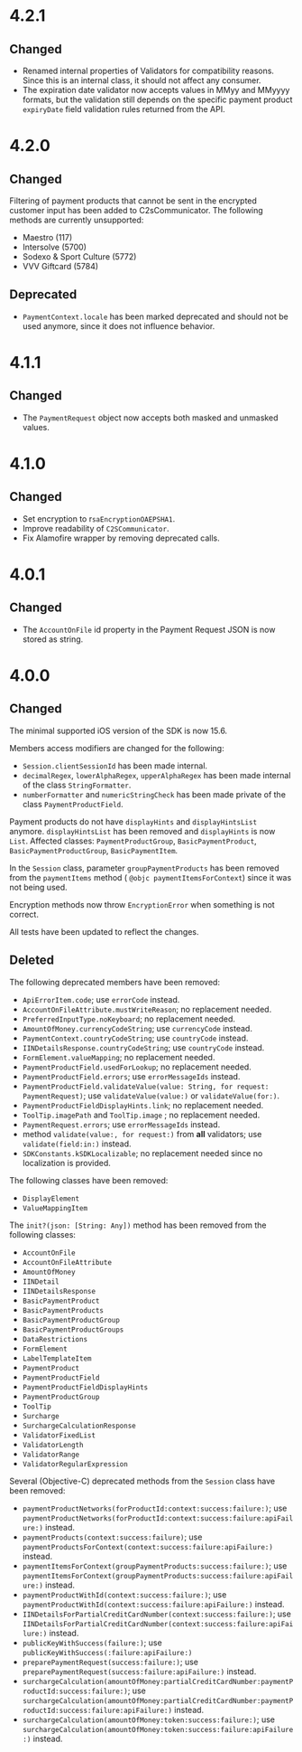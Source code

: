# 4.2.1

## Changed

* Renamed internal properties of Validators for compatibility reasons. Since this is an internal class, it should not
  affect any consumer.
* The expiration date validator now accepts values in MMyy and MMyyyy formats, but the validation still depends on the 
  specific payment product `expiryDate` field validation rules returned from the API.

# 4.2.0

## Changed

Filtering of payment products that cannot be sent in the encrypted customer input has been added to C2sCommunicator. The
following methods are currently unsupported:

* Maestro (117)
* Intersolve (5700)
* Sodexo & Sport Culture (5772)
* VVV Giftcard (5784)

## Deprecated

* `PaymentContext.locale` has been marked deprecated and should not be used anymore, since it does not influence
  behavior.

# 4.1.1

## Changed

* The `PaymentRequest` object now accepts both masked and unmasked values.

# 4.1.0

## Changed

* Set encryption to r`saEncryptionOAEPSHA1`.
* Improve readability of `C2SCommunicator`.
* Fix Alamofire wrapper by removing deprecated calls.

# 4.0.1

## Changed

* The `AccountOnFile` id property in the Payment Request JSON is now stored as string.

# 4.0.0

## Changed

The minimal supported iOS version of the SDK is now 15.6.

Members access modifiers are changed for the following:

* `Session.clientSessionId` has been made internal.
* `decimalRegex`, `lowerAlphaRegex`, `upperAlphaRegex` has been made internal of the class `StringFormatter`.
* `numberFormatter` and `numericStringCheck` has been made private of the class `PaymentProductField`.

Payment products do not have `displayHints` and `displayHintsList` anymore. `displayHintsList` has been removed and
`displayHints` is now `List`. Affected classes: `PaymentProductGroup`, `BasicPaymentProduct`,
`BasicPaymentProductGroup`, `BasicPaymentItem`.

In the `Session` class, parameter `groupPaymentProducts` has been removed from the `paymentItems` method (
`@objc paymentItemsForContext`) since it was not being used.

Encryption methods now throw `EncryptionError` when something is not correct.

All tests have been updated to reflect the changes.

## Deleted

The following deprecated members have been removed:

* `ApiErrorItem.code`; use `errorCode` instead.
* `AccountOnFileAttribute.mustWriteReason`; no replacement needed.
* `PreferredInputType.noKeyboard`; no replacement needed.
* `AmountOfMoney.currencyCodeString`; use `currencyCode` instead.
* `PaymentContext.countryCodeString`; use `countryCode` instead.
* `IINDetailsResponse.countryCodeString`; use `countryCode` instead.
* `FormElement.valueMapping`; no replacement needed.
* `PaymentProductField.usedForLookup`; no replacement needed.
* `PaymentProductField.errors`; use `errorMessageIds` instead.
* `PaymentProductField.validateValue(value: String, for request: PaymentRequest)`; use `validateValue(value:)` or
  `validateValue(for:)`.
* `PaymentProductFieldDisplayHints.link`; no replacement needed.
* `ToolTip.imagePath` and `ToolTip.image` ; no replacement needed.
* `PaymentRequest.errors`; use `errorMessageIds` instead.
* method `validate(value:, for request:)` from **all** validators; use `validate(field:in:)` instead.
* `SDKConstants.kSDKLocalizable`; no replacement needed since no localization is provided.

The following classes have been removed:

* `DisplayElement`
* `ValueMappingItem`

The `init?(json: [String: Any])` method has been removed from the following classes:

* `AccountOnFile`
* `AccountOnFileAttribute`
* `AmountOfMoney`
* `IINDetail`
* `IINDetailsResponse`
* `BasicPaymentProduct`
* `BasicPaymentProducts`
* `BasicPaymentProductGroup`
* `BasicPaymentProductGroups`
* `DataRestrictions`
* `FormElement`
* `LabelTemplateItem`
* `PaymentProduct`
* `PaymentProductField`
* `PaymentProductFieldDisplayHints`
* `PaymentProductGroup`
* `ToolTip`
* `Surcharge`
* `SurchargeCalculationResponse`
* `ValidatorFixedList`
* `ValidatorLength`
* `ValidatorRange`
* `ValidatorRegularExpression`

Several (Objective-C) deprecated methods from the `Session` class have been removed:

* `paymentProductNetworks(forProductId:context:success:failure:)`; use
  `paymentProductNetworks(forProductId:context:success:failure:apiFailure:)` instead.
* `paymentProducts(context:success:failure)`; use `paymentProductsForContext(context:success:failure:apiFailure:)`
  instead.
* `paymentItemsForContext(groupPaymentProducts:success:failure:)`; use
  `paymentItemsForContext(groupPaymentProducts:success:failure:apiFailure:)` instead.
* `paymentProductWithId(context:success:failure:)`; use `paymentProductWithId(context:success:failure:apiFailure:)`
  instead.
* `IINDetailsForPartialCreditCardNumber(context:success:failure:)`; use
  `IINDetailsForPartialCreditCardNumber(context:success:failure:apiFailure:)` instead.
* `publicKeyWithSuccess(failure:)`; use `publicKeyWithSuccess(:failure:apiFailure:)`
* `preparePaymentRequest(success:failure:)`; use `preparePaymentRequest(success:failure:apiFailure:)` instead.
* `surchargeCalculation(amountOfMoney:partialCreditCardNumber:paymentProductId:success:failure:)`; use
  `surchargeCalculation(amountOfMoney:partialCreditCardNumber:paymentProductId:success:failure:apiFailure:)` instead.
* `surchargeCalculation(amountOfMoney:token:success:failure:)`; use
  `surchargeCalculation(amountOfMoney:token:success:failure:apiFailure:)` instead.
